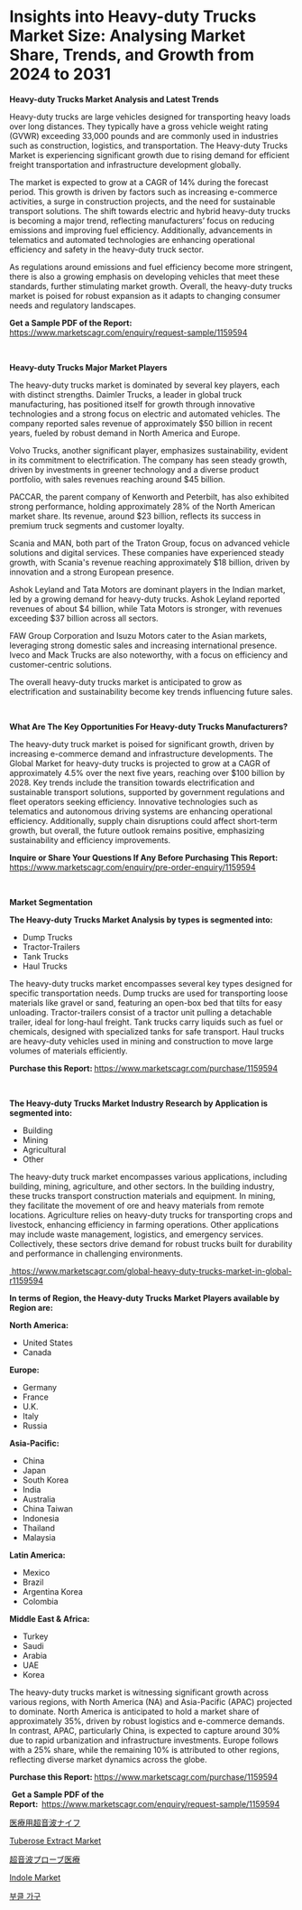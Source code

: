 <p><h1>Insights into Heavy-duty Trucks Market Size: Analysing Market Share, Trends, and Growth from 2024 to 2031</h1></p><p><strong>Heavy-duty Trucks Market Analysis and Latest Trends</strong></p>
<p><p>Heavy-duty trucks are large vehicles designed for transporting heavy loads over long distances. They typically have a gross vehicle weight rating (GVWR) exceeding 33,000 pounds and are commonly used in industries such as construction, logistics, and transportation. The Heavy-duty Trucks Market is experiencing significant growth due to rising demand for efficient freight transportation and infrastructure development globally. </p><p>The market is expected to grow at a CAGR of 14% during the forecast period. This growth is driven by factors such as increasing e-commerce activities, a surge in construction projects, and the need for sustainable transport solutions. The shift towards electric and hybrid heavy-duty trucks is becoming a major trend, reflecting manufacturers’ focus on reducing emissions and improving fuel efficiency. Additionally, advancements in telematics and automated technologies are enhancing operational efficiency and safety in the heavy-duty truck sector. </p><p>As regulations around emissions and fuel efficiency become more stringent, there is also a growing emphasis on developing vehicles that meet these standards, further stimulating market growth. Overall, the heavy-duty trucks market is poised for robust expansion as it adapts to changing consumer needs and regulatory landscapes.</p></p>
<p><strong>Get a Sample PDF of the Report:&nbsp;</strong> <a href="https://www.marketscagr.com/enquiry/request-sample/1159594">https://www.marketscagr.com/enquiry/request-sample/1159594</a></p>
<p>&nbsp;</p>
<p><strong>Heavy-duty Trucks Major Market Players</strong></p>
<p><p>The heavy-duty trucks market is dominated by several key players, each with distinct strengths. Daimler Trucks, a leader in global truck manufacturing, has positioned itself for growth through innovative technologies and a strong focus on electric and automated vehicles. The company reported sales revenue of approximately $50 billion in recent years, fueled by robust demand in North America and Europe.</p><p>Volvo Trucks, another significant player, emphasizes sustainability, evident in its commitment to electrification. The company has seen steady growth, driven by investments in greener technology and a diverse product portfolio, with sales revenues reaching around $45 billion.</p><p>PACCAR, the parent company of Kenworth and Peterbilt, has also exhibited strong performance, holding approximately 28% of the North American market share. Its revenue, around $23 billion, reflects its success in premium truck segments and customer loyalty.</p><p>Scania and MAN, both part of the Traton Group, focus on advanced vehicle solutions and digital services. These companies have experienced steady growth, with Scania's revenue reaching approximately $18 billion, driven by innovation and a strong European presence.</p><p>Ashok Leyland and Tata Motors are dominant players in the Indian market, led by a growing demand for heavy-duty trucks. Ashok Leyland reported revenues of about $4 billion, while Tata Motors is stronger, with revenues exceeding $37 billion across all sectors.</p><p>FAW Group Corporation and Isuzu Motors cater to the Asian markets, leveraging strong domestic sales and increasing international presence. Iveco and Mack Trucks are also noteworthy, with a focus on efficiency and customer-centric solutions.</p><p>The overall heavy-duty trucks market is anticipated to grow as electrification and sustainability become key trends influencing future sales.</p></p>
<p>&nbsp;</p>
<p><strong>What Are The Key Opportunities For Heavy-duty Trucks Manufacturers?</strong></p>
<p><p>The heavy-duty truck market is poised for significant growth, driven by increasing e-commerce demand and infrastructure developments. The Global Market for heavy-duty trucks is projected to grow at a CAGR of approximately 4.5% over the next five years, reaching over $100 billion by 2028. Key trends include the transition towards electrification and sustainable transport solutions, supported by government regulations and fleet operators seeking efficiency. Innovative technologies such as telematics and autonomous driving systems are enhancing operational efficiency. Additionally, supply chain disruptions could affect short-term growth, but overall, the future outlook remains positive, emphasizing sustainability and efficiency improvements.</p></p>
<p><strong>Inquire or Share Your Questions If Any Before Purchasing This Report:</strong> <a href="https://www.marketscagr.com/enquiry/pre-order-enquiry/1159594">https://www.marketscagr.com/enquiry/pre-order-enquiry/1159594</a></p>
<p>&nbsp;</p>
<p><strong>Market Segmentation</strong></p>
<p><strong>The Heavy-duty Trucks Market Analysis by types is segmented into:</strong></p>
<p><ul><li>Dump Trucks</li><li>Tractor-Trailers</li><li>Tank Trucks</li><li>Haul Trucks</li></ul></p>
<p><p>The heavy-duty trucks market encompasses several key types designed for specific transportation needs. Dump trucks are used for transporting loose materials like gravel or sand, featuring an open-box bed that tilts for easy unloading. Tractor-trailers consist of a tractor unit pulling a detachable trailer, ideal for long-haul freight. Tank trucks carry liquids such as fuel or chemicals, designed with specialized tanks for safe transport. Haul trucks are heavy-duty vehicles used in mining and construction to move large volumes of materials efficiently.</p></p>
<p><strong>Purchase this Report:&nbsp;</strong><a href="https://www.marketscagr.com/purchase/1159594">https://www.marketscagr.com/purchase/1159594</a></p>
<p>&nbsp;</p>
<p><strong>The Heavy-duty Trucks Market Industry Research by Application is segmented into:</strong></p>
<p><ul><li>Building</li><li>Mining</li><li>Agricultural</li><li>Other</li></ul></p>
<p><p>The heavy-duty truck market encompasses various applications, including building, mining, agriculture, and other sectors. In the building industry, these trucks transport construction materials and equipment. In mining, they facilitate the movement of ore and heavy materials from remote locations. Agriculture relies on heavy-duty trucks for transporting crops and livestock, enhancing efficiency in farming operations. Other applications may include waste management, logistics, and emergency services. Collectively, these sectors drive demand for robust trucks built for durability and performance in challenging environments.</p></p>
<p><a href="https://www.marketscagr.com/global-heavy-duty-trucks-market-in-global-r1159594">&nbsp;https://www.marketscagr.com/global-heavy-duty-trucks-market-in-global-r1159594</a></p>
<p><strong>In terms of Region, the Heavy-duty Trucks Market Players available by Region are:</strong></p>
<p>
    <p> <strong> North America: </strong>
        <ul>
            <li>United States</li>
            <li>Canada</li>
        </ul>
        </p> 
    <p> <strong> Europe: </strong>
        <ul>
            <li>Germany</li>
            <li>France</li>
            <li>U.K.</li>
            <li>Italy</li>
            <li>Russia</li>
        </ul>
        </p> 
    <p> <strong> Asia-Pacific: </strong>
        <ul>
            <li>China</li>
            <li>Japan</li>
            <li>South Korea</li>
            <li>India</li>
            <li>Australia</li>
            <li>China Taiwan</li>
            <li>Indonesia</li>
            <li>Thailand</li>
            <li>Malaysia</li>
        </ul>
        </p> 
    <p> <strong> Latin America: </strong>
        <ul>
            <li>Mexico</li>
            <li>Brazil</li>
            <li>Argentina Korea</li>
            <li>Colombia</li>
        </ul>
        </p> 
    <p> <strong> Middle East & Africa: </strong>
        <ul>
            <li>Turkey</li>
            <li>Saudi</li>
            <li>Arabia</li>
            <li>UAE</li>
            <li>Korea</li>
        </ul>
    </p>
    </p>
<p><p>The heavy-duty trucks market is witnessing significant growth across various regions, with North America (NA) and Asia-Pacific (APAC) projected to dominate. North America is anticipated to hold a market share of approximately 35%, driven by robust logistics and e-commerce demands. In contrast, APAC, particularly China, is expected to capture around 30% due to rapid urbanization and infrastructure investments. Europe follows with a 25% share, while the remaining 10% is attributed to other regions, reflecting diverse market dynamics across the globe.</p></p>
<p><strong>Purchase this Report: </strong><a href="https://www.marketscagr.com/purchase/1159594">https://www.marketscagr.com/purchase/1159594</a></p>
<p>&nbsp;<strong>Get a Sample PDF of the Report:&nbsp;&nbsp;</strong><a href="https://www.marketscagr.com/enquiry/request-sample/1159594">https://www.marketscagr.com/enquiry/request-sample/1159594</a></p>
<p><strong></strong></p>
<p><p><a href="https://medium.com/@durgin521/medical-ultrasound-knife-market-%E3%81%AF-%E3%82%B3%E3%82%B9%E3%83%88%E7%AE%A1%E7%90%86%E3%81%A8%E5%8A%B9%E7%8E%87%E5%90%91%E4%B8%8A%E3%82%92%E5%84%AA%E5%85%88%E3%81%97%E3%81%BE%E3%81%99-%E3%81%95%E3%82%89%E3%81%AB-%E5%A0%B1%E5%91%8A%E6%9B%B8%E3%81%AF%E5%B8%82%E5%A0%B4%E3%81%AE%E9%9C%80%E8%A6%81%E9%9D%A2%E3%81%A8%E4%BE%9B%E7%B5%A6%E9%9D%A2%E3%81%AE%E4%B8%A1%E6%96%B9%E3%82%92%E3%82%AB%E3%83%90%E3%83%BC%E3%81%97%E3%81%A6%E3%81%84%E3%81%BE%E3%81%99-medical-a6949b4efa57">医療用超音波ナイフ</a></p><p><a href="https://issuu.com/reportprime-2/docs/tuberose-extract-market-size-2030.p_6ee34476804dab">Tuberose Extract Market</a></p><p><a href="https://medium.com/@durgin521/ultrasound-probe-medical-market-%E3%81%AF-%E3%82%B3%E3%82%B9%E3%83%88%E7%AE%A1%E7%90%86%E3%81%A8%E5%8A%B9%E7%8E%87%E5%90%91%E4%B8%8A%E3%82%92%E5%84%AA%E5%85%88%E3%81%97%E3%81%BE%E3%81%99-%E3%81%95%E3%82%89%E3%81%AB-%E5%A0%B1%E5%91%8A%E6%9B%B8%E3%81%AF%E5%B8%82%E5%A0%B4%E3%81%AE%E9%9C%80%E8%A6%81%E9%9D%A2%E3%81%A8%E4%BE%9B%E7%B5%A6%E9%9D%A2%E3%81%AE%E4%B8%A1%E6%96%B9%E3%82%92%E3%82%AB%E3%83%90%E3%83%BC%E3%81%97%E3%81%A6%E3%81%84%E3%81%BE%E3%81%99-ultrasound-672c860d5571">超音波プローブ医療</a></p><p><a href="https://issuu.com/reportprime-2/docs/indole-market-size-2030.pptx_63066f24d32452">Indole Market</a></p><p><a href="https://medium.com/@brucenelson1907/%EC%84%B8%EA%B3%84-boucle-furniture-market-%EC%9D%80-2024%EC%97%90%EC%84%9C-2031%EB%A1%9C-%EC%97%B0%ED%8F%89%EA%B7%A0-%EC%A6%9D%EA%B0%80%EC%9C%A8%EC%9D%84-%EB%B3%B4%EC%9D%BC-%EA%B2%83%EC%9C%BC%EB%A1%9C-%EC%98%88%EC%83%81%EB%90%A9%EB%8B%88%EB%8B%A4-a76741b31014">부클 가구</a></p></p>